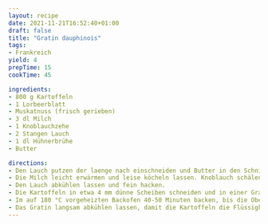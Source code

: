 ```yaml
---
layout: recipe
date: 2021-11-21T16:52:40+01:00
draft: false
title: "Gratin dauphinois"
tags:
- Frankreich
yield: 4
prepTime: 15
cookTime: 45

ingredients:
- 800 g Kartoffeln
- 1 Lorbeerblatt
- Muskatnuss (frisch gerieben)
- 3 dl Milch
- 1 Knoblauchzehe
- 2 Stangen Lauch
- 1 dl Hühnerbrühe
- Butter

directions:
- Den Lauch putzen der laenge nach einschneiden und Butter in den Schnitt streichen. In Alufolie einwickeln und mit der Butterseite nach oben ca 1h im Backoofen bei 175 Grad Backen.
- Die Milch leicht erwärmen und leise köcheln lassen. Knoblauch schälen, zerdrücken und zusammen mit dem Lorbeerblatt und der geriebenen Muskatnuss zu der Milch geben.
- Den Lauch abkühlen lassen und fein hacken.
- Die Kartoffeln in etwa 4 mm dünne Scheiben schneiden und in einer Gratinform aufschichten. Den gehackten Lauch dazwischen verteilen und kleine Butterflöckchen darüber setzen.
- Im auf 180 °C vorgeheizten Backofen 40-50 Minuten backen, bis die Oberfläche goldbraun ist.
- Das Gratin langsam abkühlen lassen, damit die Kartoffeln die Flüssigkeit aufnehmen können.
---
```

